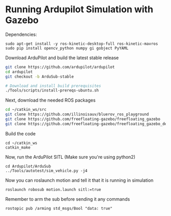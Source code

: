 # Running Ardupilot Simulation with Gazebo

Dependencies:
```
sudo apt-get install -y ros-kinetic-desktop-full ros-kinetic-mavros
sudo pip install opencv_python numpy gi gobject PyYAML
```

Download ArduPilot and build the latest stable release
```sh
git clone https://github.com/ardupilot/ardupilot
cd ardupilot
git checkout -b ArduSub-stable

# Download and install build prerequisites
./Tools/scripts/install-prereqs-ubuntu.sh
```

Next, download the needed ROS packages
```sh
cd ~/catkin_ws/src
git clone https://github.com/illinoisauv/bluerov_ros_playground
git clone https://github.com/freefloating-gazebo/freefloating_gazebo
git clone https://github.com/freefloating-gazebo/freefloating_gazebo_demo
```


Build the code
```
cd ~/catkin_ws
catkin_make
```


Now, run the ArduPilot SITL (Make sure you're using python2)
```
cd Ardupilot/ArduSub
../Tools/autotest/sim_vehicle.py -j4
```

Now you can roslaunch motion and tell it that it is running in simulation
```
roslaunch robosub motion.launch sitl:=true
```

Remember to arm the sub before sending it any commands
```
rostopic pub /arming std_msgs/Bool "data: true"
```
